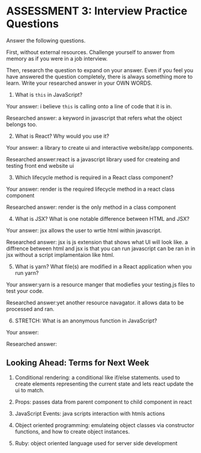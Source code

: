 # ASSESSMENT 3: Interview Practice Questions

Answer the following questions.

First, without external resources. Challenge yourself to answer from memory as if you were in a job interview.

Then, research the question to expand on your answer. Even if you feel you have answered the question completely, there is always something more to learn. Write your researched answer in your OWN WORDS.


1. What is `this` in JavaScript?

  Your answer: i believe `this` is calling onto a line of code that it is in.

  Researched answer: a keyword in javascript that refers what the object belongs too.



2. What is React? Why would you use it?

  Your answer: a library to create ui and interactive website/app components.

  Researched answer:react is a javascript library used for createing and testing front end website ui



3. Which lifecycle method is required in a React class component?

  Your answer: render is the required lifecycle method in a react class component

  Researched answer: render is the only method in a class component  



4. What is JSX? What is one notable difference between HTML and JSX?

  Your answer: jsx allows the user to wrtie html within javascript. 

  Researched answer: jsx is js extension that shows what UI will look like. a diffrence between html and jsx is that you can run javascript can be ran in in jsx without a script implamentaion like html.



5. What is yarn? What file(s) are modified in a React application when you run yarn?

  Your answer:yarn is a resource manger that modiefies your testing.js files to test your code.

  Researched answer:yet another resource navagator. it allows data to be processed and ran. 



6. STRETCH: What is an anonymous function in JavaScript?

  Your answer:

  Researched answer:


## Looking Ahead: Terms for Next Week

1. Conditional rendering: a conditional like if/else statements. used to create elements representing the current state and lets react update the ui to match.

2. Props: passes data from parent component to child component in react

3. JavaScript Events: java scripts interaction with htmls actions

4. Object oriented programming: emulateing object classes via constructor functions, and how to create object instances.

5. Ruby: object oriented language used for server side development
